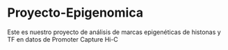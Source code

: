 # Proyecto-Epigenomica
Este es nuestro proyecto de análisis de marcas epigenéticas de histonas y TF en datos de Promoter Capture Hi-C
